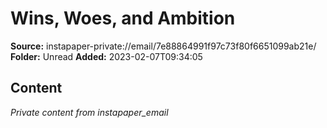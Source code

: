 # Wins, Woes, and Ambition

**Source:** instapaper-private://email/7e88864991f97c73f80f6651099ab21e/
**Folder:** Unread
**Added:** 2023-02-07T09:34:05




## Content
*Private content from instapaper_email*
